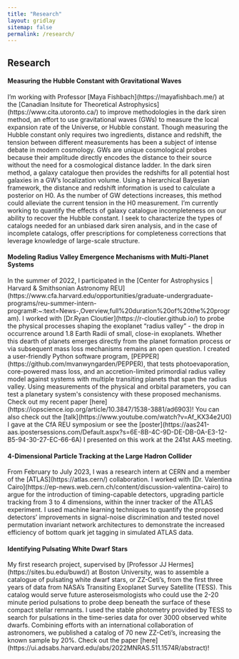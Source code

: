 ```yaml
---
title: "Research"
layout: gridlay
sitemap: false
permalink: /research/
---
```


<style>
img{
  border-radius: 10px;
}
.col-md-3 {
  margin-top:10px;
  margin-bottom:10px;
  padding:0px;
  display:block;
  overflow:hidden;
  text-align:center;
  display: table-cell;
  background: white;
  border-radius: 20px;
  height: auto;
}
iframe {
  margin:0;
  padding:0;
  width: 175px;
  display: inline;
  vertical-align: middle;
}
</style>

## Research

<div class="jumbotron">
<div class="col-md-12 col-sm-12">
<h4>Measuring the Hubble Constant with Gravitational Waves</h4>
I’m working with Professor [Maya Fishbach](https://mayafishbach.me/) at the [Canadian Insitute for Theoretical Astrophysics](https://www.cita.utoronto.ca/) to improve methodologies in the dark siren method, an effort to use gravitational waves (GWs) to measure the local expansion rate of the Universe, or Hubble constant. Though measuring the Hubble constant only requires two ingredients, distance and redshift, the tension between different measurements has been a subject of intense debate in modern cosmology. GWs are unique cosmological probes because their amplitude directly encodes the distance to their source without the need for a cosmological distance ladder. In the dark siren method, a galaxy catalogue then provides the redshifts for all potential host galaxies in a GW’s localization volume. Using a hierarchical Bayesian framework, the distance and redshift information is used to calculate a posterior on H0. As the number of GW detections increases, this method could alleviate the current tension in the H0 measurement. I’m currently working to quantify the effects of galaxy catalogue incompleteness on our ability to recover the Hubble constant. I seek to characterize the types of catalogs needed for an unbiased dark siren analysis, and in the case of incomplete catalogs, offer prescriptions for completeness corrections that leverage knowledge of large-scale structure.
</div>
</div>

<div class="jumbotron">
<div class="col-md-12 col-sm-12">
<h4>Modeling Radius Valley Emergence Mechanisms with Multi-Planet Systems</h4>
In the summer of 2022, I participated in the [Center for Astrophysics | Harvard & Smithsonian Astronomy REU](https://www.cfa.harvard.edu/opportunities/graduate-undergraduate-programs/reu-summer-intern-program#:~:text=News-,Overview,full%20duration%20of%20the%20program). I worked with [Dr.Ryan Cloutier](https://r-cloutier.github.io/) to probe the physical processes shaping the exoplanet “radius valley” - the drop in occurrence around 1.8 Earth Radii of small, close-in exoplanets. Whether this dearth of planets emerges directly from the planet formation process or via subsequent mass loss mechanisms remains an open question. I created a user-friendly Python software program, [PEPPER](https://github.com/mvanwyngarden/PEPPER), that tests photoevaporation, core-powered mass loss, and an accretion-limited primordial radius valley model against systems with multiple transiting planets that span the radius valley. Using measurements of the physical and orbital parameters, you can test a planetary system's consistency with these proposed mechanisms. Check out my recent paper [here](https://iopscience.iop.org/article/10.3847/1538-3881/ad6903)! You can also check out the [talk](https://www.youtube.com/watch?v=Af_KX34e2U0) I gave at the CfA REU symposium or see the [poster](https://aas241-aas.ipostersessions.com/Default.aspx?s=6E-8B-4C-9D-DE-DB-0A-E3-12-B5-94-30-27-EC-66-6A) I presented on this work at the 241st AAS meeting. 
</div>
</div>

<div class="jumbotron">
<div class="col-md-12 col-sm-12">
<h4>4-Dimensional Particle Tracking at the Large Hadron Collider</h4>
From February to July 2023, I was a research intern at CERN and a member of the [ATLAS](https://atlas.cern/) collaboration. I worked with [Dr. Valentina Cairo](https://ep-news.web.cern.ch/content/discussion-valentina-cairo) to argue for the introduction of timing-capable detectors, upgrading particle tracking from 3 to 4 dimensions, within the inner tracker of the ATLAS experiment. I used machine learning techniques to quantify the proposed detectors’ improvements in signal-noise discrimination and tested novel permutation invariant network architectures to demonstrate the increased efficiency of bottom quark jet tagging in simulated ATLAS data.
</div>
</div>

<div class="jumbotron">
<div class="col-md-12 col-sm-12">
<h4>Identifying Pulsating White Dwarf Stars</h4>
My first research project, supervised by [Professor JJ Hermes](https://sites.bu.edu/buwd/) at Boston University, was to assemble a catalogue of pulsating white dwarf stars, or ZZ-Ceti’s, from the first three years of data from NASA’s Transiting Exoplanet Survey Satellite (TESS). This catalog would serve future asteroseismologists who could use the 2-20 minute period pulsations to probe deep beneath the surface of these compact stellar remnants. I used the stable photometry provided by TESS to search for pulsations in the time-series data for over 3000 observed white dwarfs. Combining efforts with an international collaboration of astronomers, we published a catalog of 70 new ZZ-Ceti’s, increasing the known sample by 20%. Check out the paper [here](https://ui.adsabs.harvard.edu/abs/2022MNRAS.511.1574R/abstract)!
</div>
</div>
